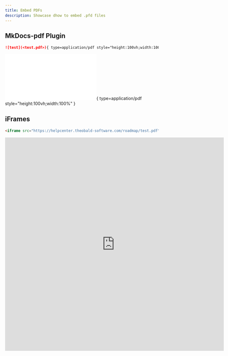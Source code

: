 ```yaml
---
title: Embed PDFs
description: Showcase dhow to embed .pfd files
---
```


## MkDocs-pdf Plugin

``` markdown
![test](<test.pdf>){ type=application/pdf style="height:100vh;width:100%" }
```

![test](<test.pdf>){ type=application/pdf style="height:100vh;width:100%" }

## iFrames

```html
<iframe src="https://helpcenter.theobald-software.com/roadmap/test.pdf" style="width:718px; height:700px;" frameborder="0"></iframe>
```

<iframe src="https://helpcenter.theobald-software.com/roadmap/test.pdf" style="width:718px; height:700px;" frameborder="0"></iframe>
